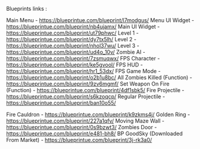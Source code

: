 Blueprints links  :

Main Menu - https://blueprintue.com/blueprint/l7modgus/
Menu UI Widget - https://blueprintue.com/blueprint/nb4ujamx/
Main UI Widget - https://blueprintue.com/blueprint/ut79phwc/
Level 1 - https://blueprintue.com/blueprint/dy7tx5lh/
Level 2 -  https://blueprintue.com/blueprint/nhol37wu/
Level 3 - https://blueprintue.com/blueprint/ud4o_10v/
Zombie AI - https://blueprintue.com/blueprint/7zsmuqwx/
FPS Character - https://blueprintue.com/blueprint/ke5gvool/
FPS HUD - https://blueprintue.com/blueprint/hr1_53dx/
FPS Game Mode - https://blueprintue.com/blueprint/o2b1u8bc/
All Zombies Killed (Function) - https://blueprintue.com/blueprint/9zv6mgmf/
Set Weapon On Fire (Function) - https://blueprintue.com/blueprint/4df1sbk5/
Fire Projectile - https://blueprintue.com/blueprint/s6kzoqcp/
Regular Projectile - https://blueprintue.com/blueprint/ban10o55/ 

Fire Cauldron - https://blueprintue.com/blueprint/k9zkms4j/
Golden Ring - https://blueprintue.com/blueprint/227a1qfv/
Moving Maze Wall - https://blueprintue.com/blueprint/0s9bzwt3/
Zombies Door - https://blueprintue.com/blueprint/e481-bh8/
BP GoodSky (Downloaded From Market) - https://blueprintue.com/blueprint/3j-rk3a0/

